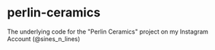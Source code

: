 # perlin-ceramics
The underlying code for the "Perlin Ceramics" project on my Instagram Account (@sines_n_lines)
